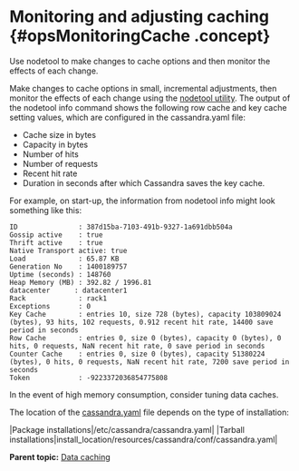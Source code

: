 # Monitoring and adjusting caching {#opsMonitoringCache .concept}

Use nodetool to make changes to cache options and then monitor the effects of each change.

Make changes to cache options in small, incremental adjustments, then monitor the effects of each change using the [nodetool utility](../tools/toolsNodetool.md). The output of the nodetool info command shows the following row cache and key cache setting values, which are configured in the cassandra.yaml file:

-   Cache size in bytes
-   Capacity in bytes
-   Number of hits
-   Number of requests
-   Recent hit rate
-   Duration in seconds after which Cassandra saves the key cache.

For example, on start-up, the information from nodetool info might look something like this:

```
ID               : 387d15ba-7103-491b-9327-1a691dbb504a
Gossip active    : true
Thrift active    : true
Native Transport active: true
Load             : 65.87 KB
Generation No    : 1400189757
Uptime (seconds) : 148760
Heap Memory (MB) : 392.82 / 1996.81
datacenter      : datacenter1
Rack             : rack1
Exceptions       : 0
Key Cache        : entries 10, size 728 (bytes), capacity 103809024 (bytes), 93 hits, 102 requests, 0.912 recent hit rate, 14400 save period in seconds
Row Cache        : entries 0, size 0 (bytes), capacity 0 (bytes), 0 hits, 0 requests, NaN recent hit rate, 0 save period in seconds
Counter Cache    : entries 0, size 0 (bytes), capacity 51380224 (bytes), 0 hits, 0 requests, NaN recent hit rate, 7200 save period in seconds
Token            : -9223372036854775808
```

In the event of high memory consumption, consider tuning data caches.

The location of the [cassandra.yaml](/en/archived/cassandra/3.x/cassandra/configuration/configCassandra_yaml.html) file depends on the type of installation:

|Package installations|/etc/cassandra/cassandra.yaml|
|Tarball installations|install\_location/resources/cassandra/conf/cassandra.yaml|

**Parent topic:** [Data caching](../../cassandra/operations/opsDataCachingTOC.md)

